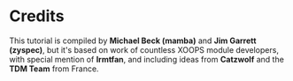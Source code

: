 # Credits

This tutorial is compiled by **Michael Beck \(mamba\)** and **Jim Garrett \(zyspec\)**, but it's based on work of countless XOOPS module developers, with special mention of **Irmtfan**, and including ideas from **Catzwolf** and the **TDM Team** from France.

